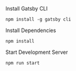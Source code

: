 Install Gatsby CLI
```
npm install -g gatsby cli
```

Install Dependencies
```
npm install
```

Start Development Server
```
npm run start
```